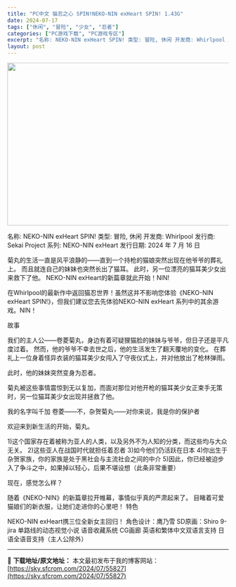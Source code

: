 ```yaml
---
title: "PC中文 猫忍之心 SPIN!NEKO-NIN exHeart SPIN! 1.43G"
date: 2024-07-17
tags: ["休闲", "冒险", "少女", "忍者"]
categories: ["PC游戏下载", "PC游戏专区"]
excerpt: "名称: NEKO-NIN exHeart SPIN! 类型: 冒险, 休闲 开发商: Whirlpool 发行商: Sekai Project 系列: NEKO-NIN exHeart 发行日期: 2024 年 7 月 16 日 菊丸的生活一直是风平浪静的——直到一个持枪的猫娘突然出现在他爷爷的葬礼&hellip;"
layout: post
---
```


<img class="aligncenter size-full wp-image-55828" src="https://sky.sfcrom.com/wp-content/uploads/2024/07/2024071708284031.webp" alt="" width="660" height="370" />

名称: NEKO-NIN exHeart SPIN!
类型: 冒险, 休闲
开发商: Whirlpool
发行商: Sekai Project
系列: NEKO-NIN exHeart
发行日期: 2024 年 7 月 16 日

菊丸的生活一直是风平浪静的——直到一个持枪的猫娘突然出现在他爷爷的葬礼上。 而且就连自己的妹妹也突然长出了猫耳。 此时，另一位漂亮的猫耳美少女出来救下了他。 NEKO-NIN exHeart的新篇章就此开始！NIN!

在Whirlpool的最新作中返回猫忍世界！虽然这并不影响您体验《NEKO-NIN exHeart SPIN!》，但我们建议您去先体验NEKO-NIN exHeart 系列中的其余游戏。NIN！

故事

我们的主人公——卷菱菊丸，身边有着可疑狸猫脸的妹妹与爷爷，但日子还是平凡度过着。
然而，他的爷爷不幸去世之后，他的生活发生了翻天覆地的变化。
在葬礼上一位身着怪异衣装的猫耳美少女闯入了守夜仪式上，并对他放出了枪林弹雨。

此时，他的妹妹突然变身为忍者。

菊丸被这些事情震惊到无以复加，而面对那位对他开枪的猫耳美少女正束手无策时，另一位猫耳美少女出现并拯救了他。

我的名字叫千加
卷菱——不，杂贺菊丸——对你来说，我是你的保护者

欢迎来到新生活的开始，菊丸。

1)这个国家存在着被称为亚人的人类，以及另外不为人知的分类，而这些均与大众无关。
2)这些亚人在战国时代就担任着忍者
3)如今他们仍活跃在日本
4)你出生于杂贺家族，你的家族是处于黑社会与主流社会之间的中介
5)因此，你已经被迫步入了争斗之中，如果掉以轻心，后果不堪设想（此条非常重要）

现在，感觉怎么样？

随着《NEKO-NIN》的新篇章拉开帷幕，事情似乎真的严肃起来了。
目睹着可爱猫娘们的新衣服，让她们走进你的心里吧！
特色

NEKO-NIN exHeart携三位全新女主回归！
角色设计：鹰乃雪
SD原画：Shiro 9-jira
单路线的动态视觉小说
语音收藏系统
CG画廊
英语和繁体中文双语言支持
日语全语音支持（主人公除外）

---
📖 **下载地址/原文地址：** 本文最初发布于我的博客网站：[https://sky.sfcrom.com/2024/07/55827](https://sky.sfcrom.com/2024/07/55827)
